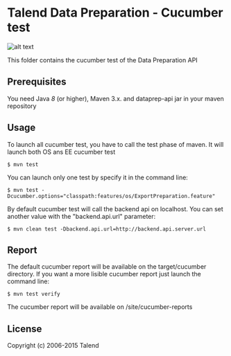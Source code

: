 # Talend Data Preparation - Cucumber test
![alt text](https://www.talend.com/wp-content/uploads/2016/07/talend-logo.png "Talend")

This folder contains the cucumber test of the Data Preparation API

## Prerequisites

You need Java *8* (or higher), Maven 3.x. and dataprep-api jar in your maven repository

## Usage
To launch all cucumber test, you have to call the test phase of maven. It will launch both OS ans EE cucumber test
```
$ mvn test
```
You can launch only one test by specify it in the command line:
```
$ mvn test -Dcucumber.options="classpath:features/os/ExportPreparation.feature"
```
By default cucumber test will call the backend api on localhost. You can set another value with the "backend.api.url" parameter:
```
$ mvn clean test -Dbackend.api.url=http://backend.api.server.url
```

## Report

The default cucumber report will be available on the target/cucumber directory. If you want a more lisible cucumber report just launch the command line:

```
$ mvn test verify
```

The cucumber report will be available on /site/cucumber-reports

## License

Copyright (c) 2006-2015 Talend
